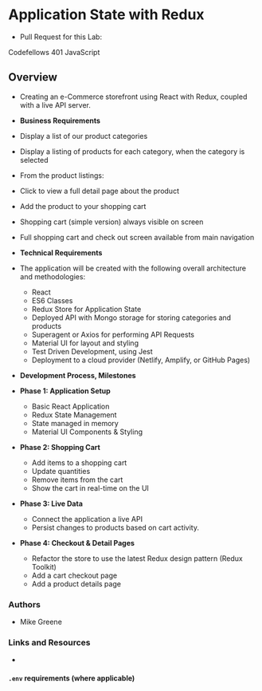 # Application State with Redux

- Pull Request for this Lab: 

Codefellows 401 JavaScript

## Overview

- Creating an e-Commerce storefront using React with Redux, coupled with a live API server.

- **Business Requirements**

- Display a list of our product categories
- Display a listing of products for each category, when the category is selected
- From the product listings:
- Click to view a full detail page about the product
- Add the product to your shopping cart
- Shopping cart (simple version) always visible on screen
- Full shopping cart and check out screen available from main navigation

- **Technical Requirements**

- The application will be created with the following overall architecture and methodologies:
  - React
  - ES6 Classes
  - Redux Store for Application State
  - Deployed API with Mongo storage for storing categories and products
  - Superagent or Axios for performing API Requests
  - Material UI for layout and styling
  - Test Driven Development, using Jest
  - Deployment to a cloud provider (Netlify, Amplify, or GitHub Pages)

- **Development Process, Milestones**
- **Phase 1: Application Setup**
    - Basic React Application
    - Redux State Management
    - State managed in memory
    - Material UI Components & Styling
- **Phase 2: Shopping Cart**
    - Add items to a shopping cart
    - Update quantities
    - Remove items from the cart
    - Show the cart in real-time on the UI
- **Phase 3: Live Data**
    - Connect the application a live API
    - Persist changes to products based on cart activity.
- **Phase 4: Checkout & Detail Pages**
    - Refactor the store to use the latest Redux design pattern (Redux Toolkit)
    - Add a cart checkout page
    - Add a product details page

### Authors

- Mike Greene

### Links and Resources

- 

#### `.env` requirements (where applicable)
